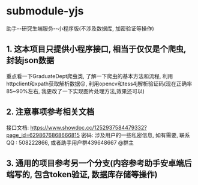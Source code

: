 # submodule-yjs
助手--研究生端服务--小程序版(不涉及数据库, 加密验证等操作)


## 1. 这本项目只提供小程序接口, 相当于仅仅是个爬虫, 封装json数据
  重点看一下GraduateDept爬虫类, 了解一下爬虫的基本方法和流程, 利用httpclient和xpath获取解析数据😔, 利用opencv和tess4j解析验证码(现在正确率85~90%左右, 我更改了一下实现图片处理方法,效果还可以)

## 2. 注意事项参考相关文档
 接口文档: https://www.showdoc.cc/1252937584479332?page_id=6298676868666815
 密码: 涉及用户的一些私密信息, 如有需要, 联系QQ : 508222866, 或者助手用户群439648667 @群主
 
## 3. 通用的项目参考另一个分支(内容参考助手安卓端后端写的, 包含token验证, 数据库存储等操作)
